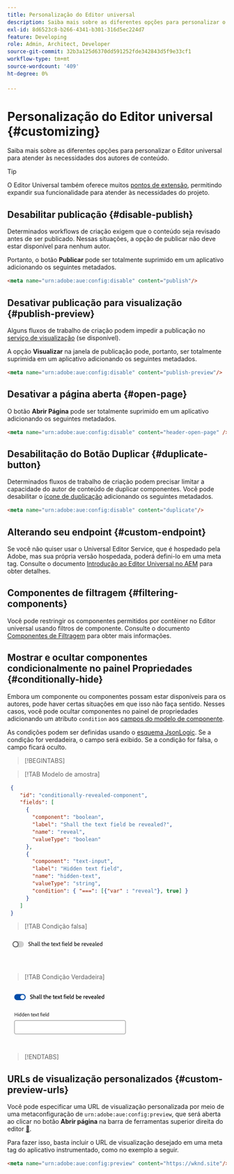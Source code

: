 ```yaml
---
title: Personalização do Editor universal
description: Saiba mais sobre as diferentes opções para personalizar o Editor universal para atender às necessidades dos autores de conteúdo.
exl-id: 8d6523c8-b266-4341-b301-316d5ec224d7
feature: Developing
role: Admin, Architect, Developer
source-git-commit: 32b3a125d6370dd591252fde342843d5f9e33cf1
workflow-type: tm+mt
source-wordcount: '409'
ht-degree: 0%

---
```



# Personalização do Editor universal {#customizing}

Saiba mais sobre as diferentes opções para personalizar o Editor universal para atender às necessidades dos autores de conteúdo.

>[!TIP]
>
>O Editor Universal também oferece muitos [pontos de extensão](/help/implementing/universal-editor/extending.md), permitindo expandir sua funcionalidade para atender às necessidades do projeto.

## Desabilitar publicação {#disable-publish}

Determinados workflows de criação exigem que o conteúdo seja revisado antes de ser publicado. Nessas situações, a opção de publicar não deve estar disponível para nenhum autor.

Portanto, o botão **Publicar** pode ser totalmente suprimido em um aplicativo adicionando os seguintes metadados.

```html
<meta name="urn:adobe:aue:config:disable" content="publish"/>
```

## Desativar publicação para visualização {#publish-preview}

Alguns fluxos de trabalho de criação podem impedir a publicação no [serviço de visualização](/help/sites-cloud/authoring/sites-console/previewing-content.md) (se disponível).

A opção **Visualizar** na janela de publicação pode, portanto, ser totalmente suprimida em um aplicativo adicionando os seguintes metadados.

```html
<meta name="urn:adobe:aue:config:disable" content="publish-preview"/>
```

## Desativar a página aberta {#open-page}

O botão **Abrir Página** pode ser totalmente suprimido em um aplicativo adicionando os seguintes metadados.

```html
<meta name="urn:adobe:aue:config:disable" content="header-open-page" />
```

## Desabilitação do Botão Duplicar {#duplicate-button}

Determinados fluxos de trabalho de criação podem precisar limitar a capacidade do autor de conteúdo de duplicar componentes. Você pode desabilitar o [ícone de duplicação](/help/sites-cloud/authoring/universal-editor/navigation.md#duplicate) adicionando os seguintes metadados.

```html
<meta name="urn:adobe:aue:config:disable" content="duplicate"/>
```

## Alterando seu endpoint {#custom-endpoint}

Se você não quiser usar o Universal Editor Service, que é hospedado pela Adobe, mas sua própria versão hospedada, poderá defini-lo em uma meta tag. Consulte o documento [Introdução ao Editor Universal no AEM](/help/implementing/universal-editor/getting-started.md##configuration-settings) para obter detalhes.

## Componentes de filtragem {#filtering-components}

Você pode restringir os componentes permitidos por contêiner no Editor universal usando filtros de componente. Consulte o documento [Componentes de Filtragem](/help/implementing/universal-editor/filtering.md) para obter mais informações.

## Mostrar e ocultar componentes condicionalmente no painel Propriedades {#conditionally-hide}

Embora um componente ou componentes possam estar disponíveis para os autores, pode haver certas situações em que isso não faça sentido. Nesses casos, você pode ocultar componentes no painel de propriedades adicionando um atributo `condition` aos [campos do modelo de componente](/help/implementing/universal-editor/field-types.md#fields).

As condições podem ser definidas usando o [esquema JsonLogic](https://jsonlogic.com/). Se a condição for verdadeira, o campo será exibido. Se a condição for falsa, o campo ficará oculto.

>[!BEGINTABS]

>[!TAB Modelo de amostra]

```json
 {
    "id": "conditionally-revealed-component",
    "fields": [
      {
        "component": "boolean",
        "label": "Shall the text field be revealed?",
        "name": "reveal",
        "valueType": "boolean"
      },
      {
        "component": "text-input",
        "label": "Hidden text field",
        "name": "hidden-text",
        "valueType": "string",
        "condition": { "===": [{"var" : "reveal"}, true] }
      }
    ]
 }
```

>[!TAB Condição falsa]

![Campo de texto oculto](assets/hidden.png)

>[!TAB Condição Verdadeira]

![Campo de texto mostrado](assets/shown.png)

>[!ENDTABS]

## URLs de visualização personalizados {#custom-preview-urls}

Você pode especificar uma URL de visualização personalizada por meio de uma metaconfiguração de `urn:adobe:aue:config:preview`, que será aberta ao clicar no botão **Abrir página** na barra de ferramentas superior direita do editor [&#128279;](/help/sites-cloud/authoring/universal-editor/navigation.md#universal-editor-toolbar).

Para fazer isso, basta incluir o URL de visualização desejado em uma meta tag do aplicativo instrumentado, como no exemplo a seguir.

```html
<meta name="urn:adobe:aue:config:preview" content="https://wknd.site"/>
```
